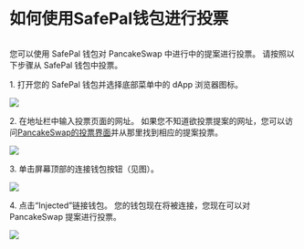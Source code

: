 # 如何使用SafePal钱包进行投票

<figure><img src="../../../.gitbook/assets/how-to-voting-with-safepal-header.png" alt=""><figcaption></figcaption></figure>

您可以使用 SafePal 钱包对 PancakeSwap 中进行中的提案进行投票。 请按照以下步骤从 SafePal 钱包中投票。

1\. 打开您的 SafePal 钱包并选择底部菜单中的 dApp 浏览器图标。

![](../../../.gitbook/assets/Safepal-1.PNG)

2\. 在地址栏中输入投票页面的网址。 如果您不知道欲投票提案的网址，您可以访问[PancakeSwap的投票界面](https://pancakeswap.finance/voting)并从那里找到相应的提案投票。

![](../../../.gitbook/assets/Safepal-2.PNG)

3\. 单击屏幕顶部的连接钱包按钮（见图）。

![](../../../.gitbook/assets/Safepal-3.PNG)

4\. 点击“Injected”链接钱包。 您的钱包现在将被连接，您现在可以对 PancakeSwap 提案进行投票。

![](../../../.gitbook/assets/Safepal-4.PNG)

